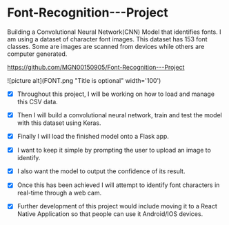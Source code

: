 # Font-Recognition---Project
Building a Convolutional Neural Network(CNN) Model that identifies fonts.
I am using a dataset of character font images. This dataset has 153 font classes. Some are images are scanned from devices while others are computer generated.

https://github.com/MGN00150905/Font-Recognition---Project

![picture alt](FONT.png "Title is optional" width='100')


- [x] Throughout this project, I will be working on how to load and manage this CSV data.

- [x] Then I will build a convolutional neural network, train and test the model with this dataset using Keras.

- [x] Finally I will load the finished model onto a Flask app.

- [x] I want to keep it simple by prompting the user to upload an image to identify.

- [x] I also want the model to output the confidence of its result.

- [x] Once this has been achieved I will attempt to identify font characters in real-time through a web cam.

- [x] Further development of this project would include moving it to a React Native Application so that people can use it Android/IOS devices.
